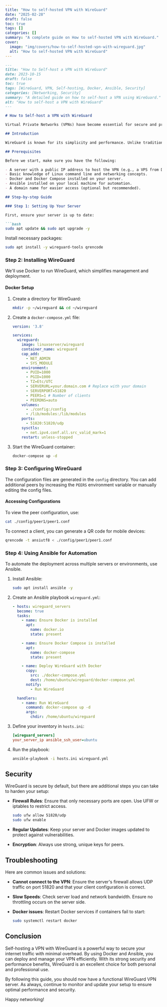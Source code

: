 ```yaml
---
title: "How to self-hosted VPN with WireGuard"
date: "2025-02-28"
draft: false
toc: true
tags: []
categories: []
summary: "A complete guide on How to self-hosted VPN with WireGuard."
cover:
  image: "img/covers/how-to-self-hosted-vpn-with-wireguard.jpg"
  alt: "How to self-hosted VPN with WireGuard"
---
```

```markdown
---
title: "How to Self-host a VPN with WireGuard"
date: 2023-10-15
draft: false
toc: true
tags: [WireGuard, VPN, Self-hosting, Docker, Ansible, Security]
categories: [Networking, Security]
summary: "A detailed guide on how to self-host a VPN using WireGuard."
alt: "How to self-host a VPN with WireGuard"
---

# How to Self-host a VPN with WireGuard

Virtual Private Networks (VPNs) have become essential for secure and private communication over the internet. WireGuard, a modern, fast, and lightweight VPN protocol, offers a simple yet powerful way to achieve this. In this tutorial, we'll walk through the process of self-hosting a VPN using WireGuard, leveraging modern tools like Docker and Ansible.

## Introduction

WireGuard is known for its simplicity and performance. Unlike traditional VPN protocols like OpenVPN and IPSec, WireGuard is designed to be easy to configure, deploy, and manage. It uses state-of-the-art cryptography and provides a high-speed, low-latency connection, making it an excellent choice for a self-hosted VPN solution.

## Prerequisites

Before we start, make sure you have the following:

- A server with a public IP address to host the VPN (e.g., a VPS from DigitalOcean, AWS, etc.).
- Basic knowledge of Linux command line and networking concepts.
- Docker and Docker Compose installed on your server.
- Ansible installed on your local machine for automation.
- A domain name for easier access (optional but recommended).

## Step-by-step Guide

### Step 1: Setting Up Your Server

First, ensure your server is up to date:

```bash
sudo apt update && sudo apt upgrade -y
```

Install necessary packages:

```bash
sudo apt install -y wireguard-tools qrencode
```

### Step 2: Installing WireGuard

We'll use Docker to run WireGuard, which simplifies management and deployment.

#### Docker Setup

1. Create a directory for WireGuard:

   ```bash
   mkdir -p ~/wireguard && cd ~/wireguard
   ```

2. Create a `docker-compose.yml` file:

   ```yaml
   version: '3.8'

   services:
     wireguard:
       image: linuxserver/wireguard
       container_name: wireguard
       cap_add:
         - NET_ADMIN
         - SYS_MODULE
       environment:
         - PUID=1000
         - PGID=1000
         - TZ=Etc/UTC
         - SERVERURL=your.domain.com # Replace with your domain
         - SERVERPORT=51820
         - PEERS=1 # Number of clients
         - PEERDNS=auto
       volumes:
         - ./config:/config
         - /lib/modules:/lib/modules
       ports:
         - 51820:51820/udp
       sysctls:
         - net.ipv4.conf.all.src_valid_mark=1
       restart: unless-stopped
   ```

3. Start the WireGuard container:

   ```bash
   docker-compose up -d
   ```

### Step 3: Configuring WireGuard

The configuration files are generated in the `config` directory. You can add additional peers by increasing the `PEERS` environment variable or manually editing the config files.

#### Accessing Configurations

To view the peer configuration, use:

```bash
cat ./config/peer1/peer1.conf
```

To connect a client, you can generate a QR code for mobile devices:

```bash
qrencode -t ansiutf8 < ./config/peer1/peer1.conf
```

### Step 4: Using Ansible for Automation

To automate the deployment across multiple servers or environments, use Ansible.

1. Install Ansible:

   ```bash
   sudo apt install ansible -y
   ```

2. Create an Ansible playbook `wireguard.yml`:

   ```yaml
   - hosts: wireguard_servers
     become: true
     tasks:
       - name: Ensure Docker is installed
         apt:
           name: docker.io
           state: present

       - name: Ensure Docker Compose is installed
         apt:
           name: docker-compose
           state: present

       - name: Deploy WireGuard with Docker
         copy:
           src: ./docker-compose.yml
           dest: /home/ubuntu/wireguard/docker-compose.yml
         notify:
           - Run WireGuard

     handlers:
       - name: Run WireGuard
         command: docker-compose up -d
         args:
           chdir: /home/ubuntu/wireguard
   ```

3. Define your inventory in `hosts.ini`:

   ```ini
   [wireguard_servers]
   your_server_ip ansible_ssh_user=ubuntu
   ```

4. Run the playbook:

   ```bash
   ansible-playbook -i hosts.ini wireguard.yml
   ```

## Security

WireGuard is secure by default, but there are additional steps you can take to harden your setup:

- **Firewall Rules**: Ensure that only necessary ports are open. Use UFW or iptables to restrict access.
  
  ```bash
  sudo ufw allow 51820/udp
  sudo ufw enable
  ```

- **Regular Updates**: Keep your server and Docker images updated to protect against vulnerabilities.
- **Encryption**: Always use strong, unique keys for peers.

## Troubleshooting

Here are common issues and solutions:

- **Cannot connect to the VPN**: Ensure the server's firewall allows UDP traffic on port 51820 and that your client configuration is correct.
- **Slow Speeds**: Check server load and network bandwidth. Ensure no throttling occurs on the server side.
- **Docker issues**: Restart Docker services if containers fail to start:

  ```bash
  sudo systemctl restart docker
  ```

## Conclusion

Self-hosting a VPN with WireGuard is a powerful way to secure your internet traffic with minimal overhead. By using Docker and Ansible, you can deploy and manage your VPN efficiently. With its strong security and performance benefits, WireGuard is an excellent choice for both personal and professional use.

By following this guide, you should now have a functional WireGuard VPN server. As always, continue to monitor and update your setup to ensure optimal performance and security.

Happy networking!
```